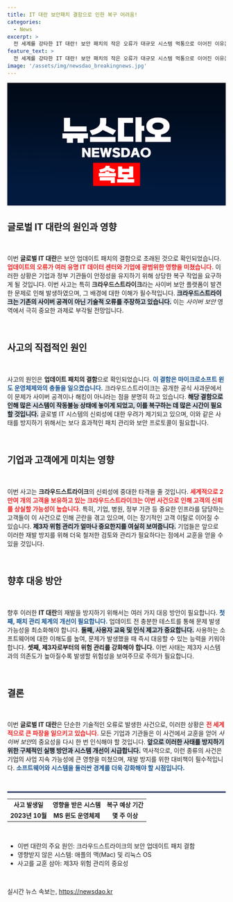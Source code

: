 ```yaml
---
title: IT 대란 보안패치 결함으로 인한 복구 어려움!
categories:
  - News
excerpt: >
  전 세계를 강타한 IT 대란! 보안 패치의 작은 오류가 대규모 시스템 먹통으로 이어진 이유는? 크라우드스트라이크의 충격적 사과와 향후 대처 방안은?
feature_text: >
  전 세계를 강타한 IT 대란! 보안 패치의 작은 오류가 대규모 시스템 먹통으로 이어진 이유는? 크라우드스트라이크의 충격적 사과와 향후 대처 방안은?
image: '/assets/img/newsdao_breakingnews.jpg'
---
```


<p><img src="/assets/img/newsdao_breakingnews.jpg" alt="implanttips 속보" /></p>

<h2 data-ke-size="size26">글로벌 IT 대란의 원인과 영향</h2>

<p data-ke-size="size16">&nbsp;</p>

<p>이번 <b>글로벌 IT 대란</b>은 보안 업데이트 패치의 결함으로 초래된 것으로 확인되었습니다. <b><span style="color: #ee2323;">업데이트의 오류가 여러 유명 IT 데이터 센터와 기업에 광범위한 영향을 미쳤습니다.</span></b> 이러한 상황은 기업과 정부 기관들이 안정성을 유지하기 위해 상당한 복구 작업을 요구하게 될 것입니다. 이번 사고는 특히 <b>크라우드스트라이크</b>라는 사이버 보안 플랫폼이 발견한 문제로 인해 발생하였으며, 그 배경에 대한 이해가 필수적입니다. <b><span style="background-color: #21538527;">크라우드스트라이크는 기존의 사이버 공격이 아닌 기술적 오류를 주장하고 있습니다.</span></b> 이는 <em>사이버 보안</em> 영역에서 극히 중요한 과제로 부각될 전망입니다. </p>

<p data-ke-size="size16">&nbsp;</p>

<h2 data-ke-size="size26">사고의 직접적인 원인</h2>

<p data-ke-size="size16">&nbsp;</p>

<p>사고의 원인은 <b>업데이트 패치의 결함</b>으로 확인되었습니다. <b><span style="color: #1a5490;">이 결함은 마이크로소프트 윈도 운영체제와의 충돌을 일으켰습니다.</span></b> 크라우드스트라이크는 공개한 공식 사과문에서 이 문제가 사이버 공격이나 해킹이 아니라는 점을 분명히 하고 있습니다. <b><span style="background-color: #21538527;">해당 결함으로 인해 많은 시스템이 작동불능 상태에 놓이게 되었고, 이를 복구하는 데 많은 시간이 필요할 것입니다.</span></b> 글로벌 IT 시스템의 신뢰성에 대한 우려가 제기되고 있으며, 이와 같은 사태를 방지하기 위해서는 보다 효과적인 패치 관리와 보안 프로토콜이 필요합니다.</p>

<p data-ke-size="size16">&nbsp;</p>

<h2 data-ke-size="size26">기업과 고객에게 미치는 영향</h2>

<p data-ke-size="size16">&nbsp;</p>

<p>이번 사고는 <b>크라우드스트라이크</b>의 신뢰성에 중대한 타격을 줄 것입니다. <b><span style="color: #ee2323;">세계적으로 2만여 개의 고객을 보유하고 있는 크라우드스트라이크는 이번 사건으로 인해 고객의 신뢰를 상실할 가능성이 높습니다.</span></b> 특히, 기업, 병원, 정부 기관 등 중요한 인프라를 담당하는 고객들이 이 사건으로 인해 곤란을 겪고 있으며, 이는 장기적인 고객 이탈로 이어질 수 있습니다. <b><span style="background-color: #21538527;">제3자 위험 관리가 얼마나 중요한지를 여실히 보여줍니다.</span></b> 기업들은 앞으로 이러한 재발 방지를 위해 더욱 철저한 검토와 관리가 필요하다는 점에서 교훈을 얻을 수 있을 것입니다. </p>

<p data-ke-size="size16">&nbsp;</p>

<h2 data-ke-size="size26">향후 대응 방안</h2>

<p data-ke-size="size16">&nbsp;</p>

<p>향후 이러한 <b>IT 대란</b>의 재발을 방지하기 위해서는 여러 가지 대응 방안이 필요합니다. <b><span style="color: #1a5490;">첫째, 패치 관리 체계의 개선이 필요합니다.</span></b> 업데이트 전 충분한 테스트를 통해 문제 발생 가능성을 최소화해야 합니다. <b><span style="background-color: #21538527;">둘째, 사용자 교육 및 인식 제고가 중요합니다.</span></b> 사용하는 소프트웨어에 대한 이해도를 높여, 문제가 발생했을 때 즉시 대응할 수 있는 능력을 키워야 합니다. <b>셋째, 제3자로부터의 위험 관리를 강화해야 합니다.</b> 이번 사태는 제3자 시스템과의 의존도가 높아질수록 발생할 위험성을 보여주므로 주의가 필요합니다.</p>

<p data-ke-size="size16">&nbsp;</p>

<h2 data-ke-size="size26">결론</h2>

<p data-ke-size="size16">&nbsp;</p>

<p>이번 <b>글로벌 IT 대란</b>은 단순한 기술적인 오류로 발생한 사건으로, 이러한 상황은 <b><span style="color: #ee2323;">전 세계적으로 큰 파장을 일으키고 있습니다.</span></b> 모든 기업과 기관들은 이 사건에서 교훈을 얻어 <em>사이버 보안</em>의 중요성을 다시 한 번 인식해야 할 것입니다. <b><span style="background-color: #21538527;">앞으로 이러한 사태를 방지하기 위한 구체적인 실행 방안과 시스템 개선이 시급합니다.</span></b> 역사적으로, 이런 종류의 사건은 기업의 사업 지속 가능성에 큰 영향을 미쳤으며, 재발 방지를 위한 대비책이 필수적입니다. <b><span style="color: #1a5490;">소프트웨어와 시스템을 둘러싼 경계를 더욱 강화해야 할 시점입니다.</span></b></p>

<p data-ke-size="size16">&nbsp;</p>

<hr style="border: 1px solid #21387d;">

<table style="width: 100%;">
  <tr>
    <td style="text-align: center; height: 17px;"><b>사고 발생일</b></td>
    <td style="text-align: center; height: 17px;"><b>영향을 받은 시스템</b></td>
    <td style="text-align: center; height: 17px;"><b>복구 예상 기간</b></td>
  </tr>
  <tr>
    <td style="text-align: center; height: 17px;"><b>2023년 10월</b></td>
    <td style="text-align: center; height: 17px;"><b>MS 윈도 운영체제</b></td>
    <td style="text-align: center; height: 17px;"><b>몇 주 이상</b></td>
  </tr>
</table>

<p data-ke-size="size16">&nbsp;</p>

<ul>
  <li>이번 대란의 주요 원인: 크라우드스트라이크의 보안 업데이트 패치 결함</li>
  <li>영향받지 않은 시스템: 애플의 맥(Mac) 및 리눅스 OS</li>
  <li>사고를 교훈 삼아: 제3자 위험 관리의 중요성</li>
</ul>

<p data-ke-size="size16">&nbsp;</p>
실시간 뉴스 속보는, <a href="https://newsdao.kr" rel="dofollow">https://newsdao.kr</a>


